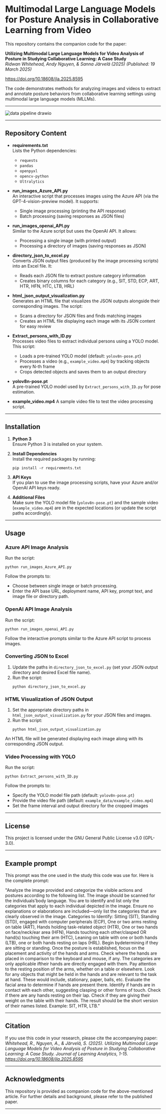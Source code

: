 # Multimodal Large Language Models for Posture Analysis in Collaborative Learning from Video

This repository contains the companion code for the paper:

**Utilizing Multimodal Large Language Models for Video Analysis of Posture in Studying Collaborative Learning: A Case Study**  
*Ridwan Whitehead, Andy Nguyen, & Sanna Järvelä (2025)*
*(Published: 19 March 2025)*

https://doi.org/10.18608/jla.2025.8595

The code demonstrates methods for analyzing images and videos to extract and annotate posture behaviors from collaborative learning settings using multimodal large language models (MLLMs).


---

![data pipeline drawio](https://github.com/user-attachments/assets/3b4a8799-423a-4a89-94ac-26380f4f7b7d)

---

## Repository Content

- **requirements.txt**  
  Lists the Python dependencies:
  - `requests`
  - `pandas`
  - `openpyxl`
  - `opencv-python`
  - `Ultralytics`

- **run_images_Azure_API.py**  
  An interactive script that processes images using the Azure API (via the GPT-4-vision-preview model). It supports:
  - Single image processing (printing the API response)
  - Batch processing (saving responses as JSON files)

- **run_images_openai_API.py**  
  Similar to the Azure script but uses the OpenAI API. It allows:
  - Processing a single image (with printed output)
  - Processing a directory of images (saving responses as JSON)

- **directory_json_to_excel.py**  
  Converts JSON output files (produced by the image processing scripts) into an Excel file. It:
  - Reads each JSON file to extract posture category information
  - Creates binary columns for each category (e.g., SIT, STD, ECP, ART, HTR, HFN, HTC, LTB, HRL)

- **html_json_output_visualization.py**  
  Generates an HTML file that visualizes the JSON outputs alongside their corresponding images. The script:
  - Scans a directory for JSON files and finds matching images
  - Creates an HTML file displaying each image with its JSON content for easy review

- **Extract_persons_with_ID.py**  
  Processes video files to extract individual persons using a YOLO model. This script:
  - Loads a pre-trained YOLO model (default: `yolov8n-pose.pt`)
  - Processes a video (e.g., `example_video.mp4`) by tracking objects every N-th frame
  - Crops detected objects and saves them to an output directory

- **yolov8n-pose.pt**  
  A pre-trained YOLO model used by `Extract_persons_with_ID.py` for pose estimation.

- **example_video.mp4**
  A sample video file to test the video processing script.

---

## Installation

1. **Python 3**  
   Ensure Python 3 is installed on your system.

2. **Install Dependencies**  
   Install the required packages by running:
   ```
   pip install -r requirements.txt
   ```

3. **API Keys**  
   If you plan to use the image processing scripts, have your Azure and/or OpenAI API keys ready.

4. **Additional Files**  
   Make sure the YOLO model file (`yolov8n-pose.pt`) and the sample video (`example_video.mp4`) are in the expected locations (or update the script paths accordingly).

---

## Usage

### Azure API Image Analysis

Run the script:
```
python run_images_Azure_API.py
```
Follow the prompts to:
- Choose between single image or batch processing.
- Enter the API base URL, deployment name, API key, prompt text, and image file or directory path.

### OpenAI API Image Analysis

Run the script:
```
python run_images_openai_API.py
```
Follow the interactive prompts similar to the Azure API script to process images.

### Converting JSON to Excel

1. Update the paths in `directory_json_to_excel.py` (set your JSON output directory and desired Excel file name).
2. Run the script:
   ```
   python directory_json_to_excel.py
   ```

### HTML Visualization of JSON Output

1. Set the appropriate directory paths in `html_json_output_visualization.py` for your JSON files and images.
2. Run the script:
   ```
   python html_json_output_visualization.py
   ```
An HTML file will be generated displaying each image along with its corresponding JSON output.

### Video Processing with YOLO

Run the script:
```
python Extract_persons_with_ID.py
```
Follow the prompts to:
- Specify the YOLO model file path (default: `yolov8n-pose.pt`)
- Provide the video file path (default: `example_data/example_video.mp4`)
- Set the frame interval and output directory for the cropped images

---

## License

This project is licensed under the GNU General Public License v3.0 (GPL-3.0).

---

## Example prompt

This prompt was the one used in the study this code was use for. Here is the complete prompt:

"Analyze the image provided and categorize the visible actions and postures according to the following list. The image should be scanned for the individuals’body language. You are to identify and list only the categories that apply to each individual depicted in the image. Ensure no explanations or elaborations are included—only list the categories that are clearly observed in the image. Categories to Identify: Sitting (SIT), Standing (STD), engaged with computer peripherals (ECP), One or two arms resting on table (ART), Hands holding task-related object (HTR), One or two hands on face/neck/ear area (HFN), Hands touching each other/clasped OR hand(s) touching their arm (HTC), Leaning on table with one or both hands (LTB), one or both hands resting on laps (HRL). Begin bydetermining if they are sitting or standing. Once the posture is established, focus on the placement and activity of the hands and arms. Check where the hands are placed in comparison to the keyboard and mouse, if any. The categories are only applicable iftheir hands are directly engaged with them. Pay attention to the resting position of the arms, whether on a table or elsewhere. Look for any objects that might be held in the hands and are relevant to the task at hand. These would include, stationary, paper, balls, etc. Evaluate the facial area to determine if hands are present there. Identify if hands are in contact with each other, suggesting clasping or other forms of touch. Check if there are any hands resting on their lap. Check if they are giving their weight on the table with their hands. The result should be the short version of their names listed. Example: SIT, HTR, LTB."

---

## Citation

If you use this code in your research, please cite the accompanying paper:  
*Whitehead, R., Nguyen, A., & Järvelä, S. (2025). Utilizing Multimodal Large Language Models for Video Analysis of Posture in Studying Collaborative Learning: A Case Study. Journal of Learning Analytics, 1-15. https://doi.org/10.18608/jla.2025.8595*

---

## Acknowledgments

This repository is provided as companion code for the above-mentioned article. For further details and background, please refer to the published paper.

---
